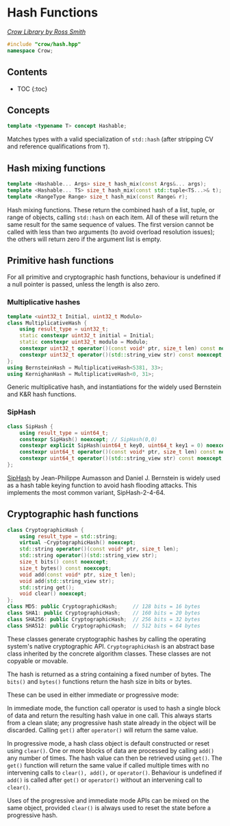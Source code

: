 # Hash Functions

_[Crow Library by Ross Smith](index.html)_

```c++
#include "crow/hash.hpp"
namespace Crow;
```

## Contents

* TOC
{:toc}

## Concepts

```c++
template <typename T> concept Hashable;
```

Matches types with a valid specialization of `std::hash` (after stripping CV
and reference qualifications from `T`).

## Hash mixing functions

```c++
template <Hashable... Args> size_t hash_mix(const Args&... args);
template <Hashable... TS> size_t hash_mix(const std::tuple<TS...>& t);
template <RangeType Range> size_t hash_mix(const Range& r);
```

Hash mixing functions. These return the combined hash of a list, tuple, or
range of objects, calling `std::hash` on each item. All of these will return
the same result for the same sequence of values. The first version cannot be
called with less than two arguments (to avoid overload resolution issues);
the others will return zero if the argument list is empty.

## Primitive hash functions

For all primitive and cryptographic hash functions, behaviour is undefined if
a null pointer is passed, unless the length is also zero.

### Multiplicative hashes

```c++
template <uint32_t Initial, uint32_t Modulo>
class MultiplicativeHash {
    using result_type = uint32_t;
    static constexpr uint32_t initial = Initial;
    static constexpr uint32_t modulo = Modulo;
    constexpr uint32_t operator()(const void* ptr, size_t len) const noexcept;
    constexpr uint32_t operator()(std::string_view str) const noexcept;
};
using BernsteinHash = MultiplicativeHash<5381, 33>;
using KernighanHash = MultiplicativeHash<0, 31>;
```

Generic multiplicative hash, and instantiations for the widely used Bernstein
and K&R hash functions.

### SipHash

```c++
class SipHash {
    using result_type = uint64_t;
    constexpr SipHash() noexcept; // SipHash(0,0)
    constexpr explicit SipHash(uint64_t key0, uint64_t key1 = 0) noexcept;
    constexpr uint64_t operator()(const void* ptr, size_t len) const noexcept;
    constexpr uint64_t operator()(std::string_view str) const noexcept;
};
```

[SipHash](https://github.com/veorq/SipHash) by Jean-Philippe Aumasson and
Daniel J. Bernstein is widely used as a hash table keying function to avoid
hash flooding attacks. This implements the most common variant,
SipHash-2-4-64.

## Cryptographic hash functions

```c++
class CryptographicHash {
    using result_type = std::string;
    virtual ~CryptographicHash() noexcept;
    std::string operator()(const void* ptr, size_t len);
    std::string operator()(std::string_view str);
    size_t bits() const noexcept;
    size_t bytes() const noexcept;
    void add(const void* ptr, size_t len);
    void add(std::string_view str);
    std::string get();
    void clear() noexcept;
};
class MD5: public CryptographicHash;     // 128 bits = 16 bytes
class SHA1: public CryptographicHash;    // 160 bits = 20 bytes
class SHA256: public CryptographicHash;  // 256 bits = 32 bytes
class SHA512: public CryptographicHash;  // 512 bits = 64 bytes
```

These classes generate cryptographic hashes by calling the operating system's
native cryptographic API. `CryptographicHash` is an abstract base class
inherited by the concrete algorithm classes. These classes are not copyable
or movable.

The hash is returned as a string containing a fixed number of bytes. The
`bits()` and `bytes()` functions return the hash size in bits or bytes.

These can be used in either immediate or progressive mode:

In immediate mode, the function call operator is used to hash a single block
of data and return the resulting hash value in one call. This always starts
from a clean slate; any progressive hash state already in the object will be
discarded. Calling `get()` after `operator()` will return the same value.

In progressive mode, a hash class object is default constructed or reset using
`clear()`. One or more blocks of data are processed by calling `add()` any
number of times. The hash value can then be retrieved using `get()`. The
`get()` function will return the same value if called multiple times with no
intervening calls to `clear(), add(),` or `operator()`. Behaviour is undefined
if `add()` is called after `get()` or `operator()` without an intervening call
to `clear()`.

Uses of the progressive and immediate mode APIs can be mixed on the same
object, provided `clear()` is always used to reset the state before a
progressive hash.
